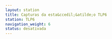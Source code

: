 ```yaml
---
layout: station
title: Capturas da esta&ccedil;&atilde;o TLP6
station: TLP6
navigation_weight: 6
status: desativada
---
```

